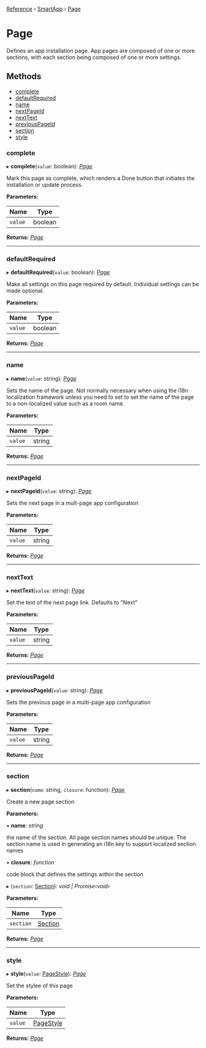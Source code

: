 [Reference](../README.md) › [SmartApp](_smart_app_d_.smartapp.md) › [Page](_pages_page_d_.page.md)

# Page

Defines an app installation page. App pages are composed of one or more sections, with each section
being composed of one or more settings.

## Methods

* [complete](_pages_page_d_.page.md#complete)
* [defaultRequired](_pages_page_d_.page.md#defaultrequired)
* [name](_pages_page_d_.page.md#name)
* [nextPageId](_pages_page_d_.page.md#nextpageid)
* [nextText](_pages_page_d_.page.md#nexttext)
* [previousPageId](_pages_page_d_.page.md#previouspageid)
* [section](_pages_page_d_.page.md#section)
* [style](_pages_page_d_.page.md#style)


###  complete

▸ **complete**(`value`: boolean): *[Page](_pages_page_d_.page.md)*

Mark this page as complete, which renders a Done button that initiates the installation or update process.

**Parameters:**

Name | Type |
------ | ------ |
`value` | boolean |

**Returns:** *[Page](_pages_page_d_.page.md)*

___

###  defaultRequired

▸ **defaultRequired**(`value`: boolean): *[Page](_pages_page_d_.page.md)*

Make all settings on this page required by default. Individual settings can be made optional.

**Parameters:**

Name | Type |
------ | ------ |
`value` | boolean |

**Returns:** *[Page](_pages_page_d_.page.md)*

___

###  name

▸ **name**(`value`: string): *[Page](_pages_page_d_.page.md)*

Sets the name of the page. Not normally necessary when using the i18n localization framework unless
you need to set to set the name of the page to a non-localized value such as a room name.

**Parameters:**

Name | Type |
------ | ------ |
`value` | string |

**Returns:** *[Page](_pages_page_d_.page.md)*

___

###  nextPageId

▸ **nextPageId**(`value`: string): *[Page](_pages_page_d_.page.md)*

Sets the next page in a mult-page app configuration

**Parameters:**

Name | Type |
------ | ------ |
`value` | string |

**Returns:** *[Page](_pages_page_d_.page.md)*

___

###  nextText

▸ **nextText**(`value`: string): *[Page](_pages_page_d_.page.md)*

Set the text of the next page link. Defaults to "Next"

**Parameters:**

Name | Type |
------ | ------ |
`value` | string |

**Returns:** *[Page](_pages_page_d_.page.md)*

___

###  previousPageId

▸ **previousPageId**(`value`: string): *[Page](_pages_page_d_.page.md)*

Sets the previous page in a multi-page app configuration

**Parameters:**

Name | Type |
------ | ------ |
`value` | string |

**Returns:** *[Page](_pages_page_d_.page.md)*

___

###  section

▸ **section**(`name`: string, `closure`: function): *[Page](_pages_page_d_.page.md)*

Create a new page section

**Parameters:**

▪ **name**: *string*

the name of the section. All page section names should be unique. The section name is used in
generating an i18n key to support localized section names

▪ **closure**: *function*

code block that defines the settings within the section

▸ (`section`: [Section](_pages_section_d_.section.md)): *void | Promise‹void›*

**Parameters:**

Name | Type |
------ | ------ |
`section` | [Section](_pages_section_d_.section.md) |

**Returns:** *[Page](_pages_page_d_.page.md)*

___

###  style

▸ **style**(`value`: [PageStyle](../enums/_pages_page_d_.pagestyle.md)): *[Page](_pages_page_d_.page.md)*

Set the stylee of this page

**Parameters:**

Name | Type |
------ | ------ |
`value` | [PageStyle](../enums/_pages_page_d_.pagestyle.md) |

**Returns:** *[Page](_pages_page_d_.page.md)*

